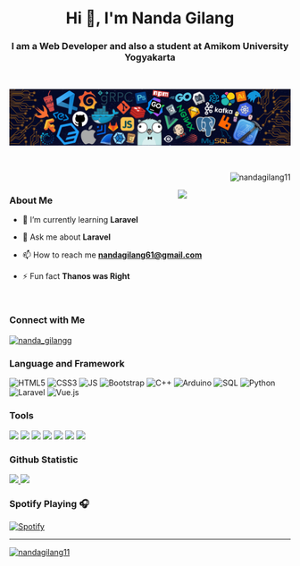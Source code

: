 <h1 align="center">Hi 👋, I'm Nanda Gilang</h1>
<h3 align="center">I am a Web Developer and also a student at Amikom University Yogyakarta</h3>

<br>

![](https://github.com/NandaGilang11/NandaGilang11/blob/main/header_.png)

<br>
<p align="right"> <img src="https://komarev.com/ghpvc/?username=nandagilang11&label=Profile%20views&color=0e75b6&style=flat" alt="nandagilang11" /> </p>

<img align="right" src="https://github.com/NandaGilang11/NandaGilang11/blob/main/Kirito.gif" width="40%"/>

### About Me
- 🌱 I’m currently learning **Laravel**

- 💬 Ask me about **Laravel**

- 📫 How to reach me **nandagilang61@gmail.com**

- ⚡ Fun fact **Thanos was Right**

<br>

### Connect with Me
<p align="left">
<a href="https://instagram.com/nanda_gilangg" target="blank"><img align="center" src="https://raw.githubusercontent.com/rahuldkjain/github-profile-readme-generator/master/src/images/icons/Social/instagram.svg" alt="nanda_gilangg" height="30" width="40" /></a>
</p>

### Language and Framework
![HTML5](https://img.shields.io/badge/HTML5-black?logo=HTML5&logoColor=%23E34F26)
![CSS3](https://img.shields.io/badge/CSS3-black?logo=CSS3&logoColor=%231572B6)
![JS](https://img.shields.io/badge/JavaScript-black?logo=javascript&logoColor=%23F7DF1E)
![Bootstrap](https://img.shields.io/badge/Bootstrap-black?logo=bootstrap&logoColor=%237952B3)
![C++](https://img.shields.io/badge/C%2B%2B-black?logo=c%2B%2B&logoColor=%2300599C)
![Arduino](https://img.shields.io/badge/Arduino-black?logo=arduino&logoColor=%2300878F)
![SQL](https://img.shields.io/badge/MySQL-black?logo=mysql&logoColor=%234479A1)
![Python](https://img.shields.io/badge/Python-black?logo=python&logoColor=%233776AB)
![Laravel](https://img.shields.io/badge/Laravel-black?logo=laravel&logoColor=%23FF2D20)
![Vue.js](https://img.shields.io/badge/Vue.js-black?logo=vue.js&logoColor=%234FC08D)

### Tools

![](https://img.shields.io/badge/VS%20Code-black?logo=visualstudiocode&logoColor=%23007ACC)
![](https://img.shields.io/badge/Git-black?logo=git&logoColor=%23F05032)
![](https://img.shields.io/badge/GitHub-black?logo=github)
![](https://img.shields.io/badge/XAMPP-black?logo=xampp&logoColor=%23FB7A24)
![](https://img.shields.io/badge/Figma-black?logo=figma&logoColor=%F24E1E)
![](https://img.shields.io/badge/Ilustrator-black?logo=adobeillustrator&logoColor=%FF9A00)
![](https://img.shields.io/badge/Photoshop-black?logo=adobephotoshop&logoColor=%31A8FF)

### Github Statistic
<p align="left">
<a href="https://github.com/NandaGilang11">
  <img height="180em" src="https://github-readme-stats-eight-theta.vercel.app/api?username=NandaGilang11&show_icons=true&theme=algolia&include_all_commits=true&count_private=true"/>
  <img height="180em" src="https://github-readme-stats-eight-theta.vercel.app/api/top-langs/?username=NandaGilang11&layout=compact&langs_count=8&theme=algolia"/>
</a>
</p>

### Spotify Playing 🎧

[![Spotify](https://novatorem-kyzbk7wxl-bardiesel.vercel.app/api/spotify)](https://open.spotify.com/user/31qwpy4ksdvisaljvsanlx3ze3ba?si=3ec212c4af1c4dc0)

---


<p align="left"> <a href="https://github.com/ryo-ma/github-profile-trophy"><img src="https://github-profile-trophy.vercel.app/?username=nandagilang11" alt="nandagilang11" /></a> </p>

